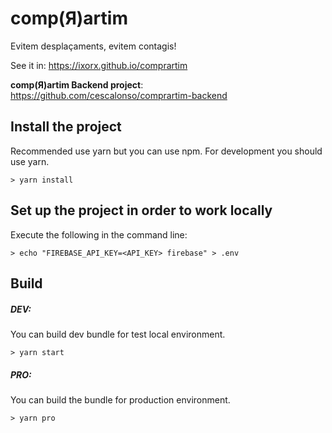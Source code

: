# comp(Я)artim
Evitem desplaçaments, evitem contagis!

See it in: https://ixorx.github.io/comprartim

**comp(Я)artim Backend project**: https://github.com/cescalonso/comprartim-backend 

## Install the project

Recommended use yarn but you can use npm. For development you should use yarn.

```
> yarn install
```

## Set up the project in order to work locally
Execute the following in the command line:
```
> echo "FIREBASE_API_KEY=<API_KEY> firebase" > .env
```


## Build
##### DEV:

You can build dev bundle for test local environment.

```
> yarn start
```

##### PRO:

You can build the bundle for production environment.

```
> yarn pro
```
